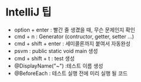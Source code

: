 # IntelliJ 팁


* option + enter : 빨간 줄 생겼을 때, 무슨 문제인지 확인
* cmd + n : Generator (contructor, getter, setter ...)
* cmd + shift + enter : 세미콜론까지 붙여서 자동완성
* psvm : public static void main 생성
* cmd + shift + t : test 생성
* @DisplayName("~") :테스트 이름 생성
* @BeforeEach : 테스트 실행 전에 미리 실행 될 코드